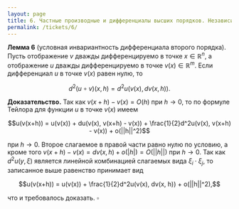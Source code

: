 ```yaml
---
layout: page
title: 6. Частные производные и дифференциалы высших порядков. Независимость смешанной частной производной от порядка дифференцирования. Инвариантность дифференциала первого порядка, достаточное условие инвариантности дифференциала второго порядка. Формула Тейлора для функций нескольких переменных с остаточным членом в форме Лагранжа и в форме Пеано. Интегральная форма остаточного члена в формуле Тейлора.
permalink: /tickets/6/
---
```


**Лемма 6** (условная инвариантность дифференциала второго порядка).
Пусть отображение $v$ дважды дифференцируемо в точке $x \in \mathbb{R}^n$, а отображение $u$ дважды дифференцируемо в точке $v(x) \in \mathbb{R}^m$. Если дифференциал $u$ в точке $v(x)$ равен нулю, то

$$d^2(u \circ v)(x, h) = d^2u(v(x), dv(x, h)).$$

**Доказательство.** Так как $v(x+h)-v(x) = O(h)$ при $h \to 0$, то по формуле Тейлора для функции $u$ в точке $v(x)$ имеем

$$u(v(x+h)) = u(v(x)) + du(v(x), v(x+h) - v(x)) + \frac{1}{2}d^2u(v(x), v(x+h) - v(x)) + o(||h||^2)$$

при $h \to 0$. Второе слагаемое в правой части равно нулю по условию, а кроме того $v(x+h) - v(x) = dv(x, h) + o(|h|) = O(||h||)$ при $h \to 0$. Так как $d^2u(y, \xi)$ является линейной комбинацией слагаемых вида $\xi_i \cdot \xi_j$, то записанное выше равенство принимает вид

$$u(v(x+h)) = u(v(x)) + \frac{1}{2}d^2u(v(x), dv(x, h)) + o(||h||^2),$$

что и требовалось доказать. $\square$
